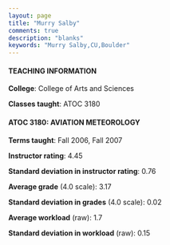 ```yaml
---
layout: page
title: "Murry Salby" 
comments: true
description: "blanks"
keywords: "Murry Salby,CU,Boulder"
---
```

<head>
<script src="https://ajax.googleapis.com/ajax/libs/jquery/2.1.3/jquery.min.js"></script>
<script src="https://dl.dropboxusercontent.com/s/pc42nxpaw1ea4o9/highcharts.js?dl=0"></script>
<!-- <script src="../assets/js/highcharts.js"></script> -->
<style type="text/css">@font-face {
	font-family: "Bebas Neue";
	src: url(https://www.filehosting.org/file/details/544349/BebasNeue Regular.otf) format("opentype");
	}
	h1.Bebas { 
		font-family: "Bebas Neue", Verdana, Tahoma;
	}
</style>
</head>
	   
#### TEACHING INFORMATION

**College**: College of Arts and Sciences

**Classes taught**: ATOC 3180

#### ATOC 3180: AVIATION METEOROLOGY

**Terms taught**: Fall 2006, Fall 2007

**Instructor rating**: 4.45

**Standard deviation in instructor rating**: 0.76

**Average grade** (4.0 scale): 3.17

**Standard deviation in grades** (4.0 scale): 0.02

**Average workload** (raw): 1.7

**Standard deviation in workload** (raw): 0.15

